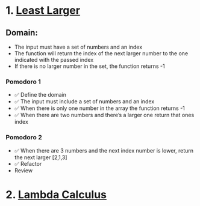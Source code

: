 # 1. [Least Larger](https://www.codewars.com/kata/5f8341f6d030dc002a69d7e4)

## Domain:
- The input must have a set of numbers and an index
- The function will return the index of the next larger number to the one indicated with the passed index
- If there is no larger number in the set, the function returns -1 

### Pomodoro 1
- ✅ Define the domain
- ✅ The input must include a set of numbers and an index
- ✅ When there is only one number in the array the function returns -1
- ✅ When there are two numbers and there’s a larger one return that ones index

### Pomodoro 2
- ✅ When there are 3 numbers and the next index number is lower, return the next larger [2,1,3]
- ✅ Refactor
- Review

# 2. [Lambda Calculus](https://www.codewars.com/kata/61e2f2cded0d77001693ad0b)